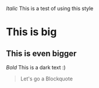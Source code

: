 *Italic* This is a test of using this style
# This is big
## This is even bigger

*Bold* This is a dark text :)

> Let's go a Blockquote

